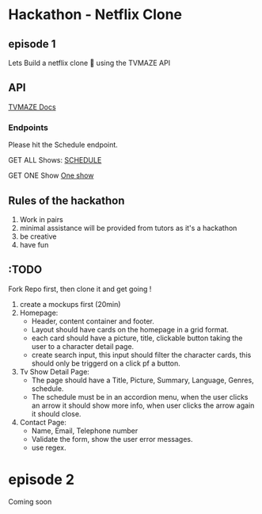 # Hackathon - Netflix Clone

## episode 1
Lets Build a netflix clone 🚀 using the TVMAZE API 

## API

[TVMAZE Docs](http://www.tvmaze.com/api)

### Endpoints
Please hit the Schedule endpoint.

GET ALL Shows:
[SCHEDULE](http://api.tvmaze.com/schedule)

GET ONE Show
[One show](http://api.tvmaze.com/shows/1)

## Rules of the hackathon

1. Work in pairs
2. minimal assistance will be provided from tutors as it's a hackathon
3. be creative
4. have fun

## :TODO

Fork Repo first, then clone it and get going !

1. create a mockups first (20min) 
2. Homepage:
    - Header, content container and footer.
    - Layout should have cards on the homepage in a grid format.
    - each card should have a picture, title, clickable button taking the user to a character detail page.
    - create search input, this input should filter the character cards, this should only be triggerd on a click pf a button.
3. Tv Show Detail Page:
    - The page should have a Title, Picture, Summary, Language, Genres, schedule.
    - The schedule must be in an accordion menu, when the user clicks an arrow it should show more info, when user clicks the arrow again it should close. 
4. Contact Page:
    - Name, Email, Telephone number
    - Validate the form, show the user error messages.
    - use regex.
    
    
# episode 2

Coming soon
